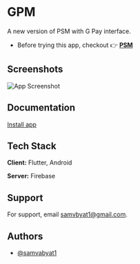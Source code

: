 
# GPM

A new version of PSM with G Pay interface.

- Before trying this app, checkout 👉 [**PSM**](https://github.com/samvabyat1/psm)

## Screenshots

![App Screenshot](https://i.postimg.cc/mDFDC93F/Untitled.jpg)



## Documentation

[Install app](https://mega.nz/folder/sM5RkKKR#Jh78QN78gOBu9yAVod6A1w)


## Tech Stack

**Client:** Flutter, Android

**Server:** Firebase


## Support

For support, email samvbyat1@gmail.com.


## Authors

- [@samvabyat1](https://github.com/samvabyat1)


